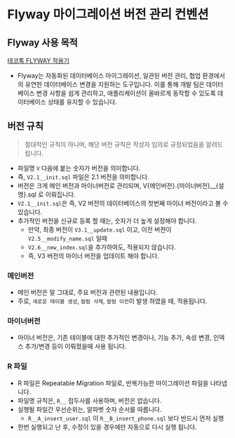 # Flyway 마이그레이션 버전 관리 컨벤션

## Flyway 사용 목적

[테코톡 FLYWAY 적용기](https://www.youtube.com/watch?v=pxDlj5jA9z4&t=617s)

- Flyway는 자동화된 데이터베이스 마이그레이션, 일관된 버전 관리, 협업 환경에서의 유연한 데이터베이스 변경을 지원하는 도구입니다. 이를 통해 개발 팀은 데이터베이스 변경
  사항을 쉽게 관리하고, 애플리케이션이 올바르게 동작할 수 있도록 데이터베이스 상태를 유지할 수 있습니다.

## 버전 규칙

> 절대적인 규칙이 아니며, 해당 버전 규칙은 작성자 임의로 규정되었음을 알려드립니다.
- 파일명 `V` 다음에 붙는 숫자가 버전을 의미합니다.
- 즉, `V2.1__init.sql` 파일은 2.1 버전을 의미합니다.
- 버전은 크게 메인 버전과 마이너버전로 관리되며, V{메인버전}.{마이너버전}__{설명}.sql 로 이뤄집니다.
- `V2.1__init.sql`은 즉, V2 버전의 데이터베이스의 첫번째 마이너 버전이라고 볼 수 있습니다.
- 추가적인 버전을 신규로 등록 할 때는, 숫자가 더 높게 설정해야 합니다.
    - 만약, 최종 버전이 `V3.1__update.sql` 이고, 이전 버젼이 `V2.5__modify_name.sql` 일때
    - `V2.6__new_index.sql`을 추가하여도, 적용되지 않습니다.
    - 즉, V3 버전의 마이너 버전을 업데이트 해야 합니다.

### 메인버전

- 메인 버전은 말 그대로, 주요 버전과 관련된 내용입니다.
- 주로, `새로운 테이블 생성`, `컬럼 삭제`, `컬럼 이전`이 발생 하였을 때, 적용됩니다.

### 마이너버전

- 마이너 버전은, 기존 테이블에 대한 추가적인 변경이나, 기능 추가, 속성 변경, 인덱스 추가/변경 등이 이뤄졌을때 사용 됩니다.

### R 파일

- R 파일은 Repeatable Migration 파일로, 반복가능한 마이그레이션 파일을 나타냅니다.
- 파일명 규칙은, `R__` 접두사를 사용하며, 버전은 없습니다.
- 실행될 파일간 우선순위는, 알파벳 숫자 순서를 따릅니다.
    - `R__A_insert_user.sql` 이 `R__B_insert_phone.sql` 보다 반드시 먼저 실행
- 한번 실행되고 난 후, 수정이 있을 경우에만 자동으로 다시 실행 됩니다.